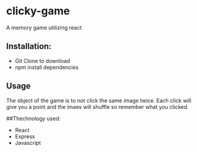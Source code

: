 # clicky-game
A memory game utilizing react

## Installation:
- Git Clone to download
- npm install dependencies

## Usage
The object of the game is to not click the same image twice.
Each click will give you a point and the imaes will shuffle so remember what you clicked.

##Thechnology used: 
- React
- Express
- Javascript
